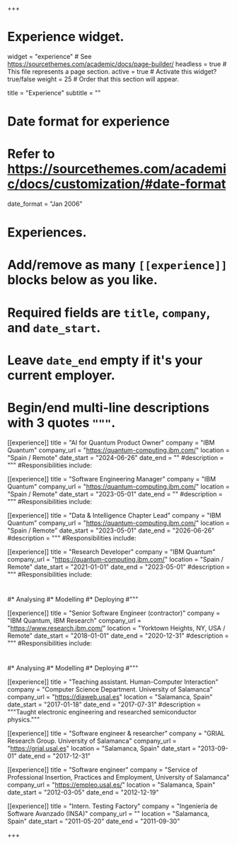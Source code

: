 +++
# Experience widget.
widget = "experience"  # See https://sourcethemes.com/academic/docs/page-builder/
headless = true  # This file represents a page section.
active = true  # Activate this widget? true/false
weight = 25  # Order that this section will appear.

title = "Experience"
subtitle = ""

# Date format for experience
#   Refer to https://sourcethemes.com/academic/docs/customization/#date-format
date_format = "Jan 2006"

# Experiences.
#   Add/remove as many `[[experience]]` blocks below as you like.
#   Required fields are `title`, `company`, and `date_start`.
#   Leave `date_end` empty if it's your current employer.
#   Begin/end multi-line descriptions with 3 quotes `"""`.

[[experience]]
  title = "AI for Quantum Product Owner"
  company = "IBM Quantum"
  company_url = "https://quantum-computing.ibm.com/"
  location = "Spain / Remote"
  date_start = "2024-06-26"
  date_end = ""
  #description = """
  #Responsibilities include:

[[experience]]
  title = "Software Engineering Manager"
  company = "IBM Quantum"
  company_url = "https://quantum-computing.ibm.com/"
  location = "Spain / Remote"
  date_start = "2023-05-01"
  date_end = ""
  #description = """
  #Responsibilities include:

[[experience]]
  title = "Data & Intelligence Chapter Lead"
  company = "IBM Quantum"
  company_url = "https://quantum-computing.ibm.com/"
  location = "Spain / Remote"
  date_start = "2023-05-01"
  date_end = "2026-06-26"
  #description = """
  #Responsibilities include:


[[experience]]
  title = "Research Developer"
  company = "IBM Quantum"
  company_url = "https://quantum-computing.ibm.com/"
  location = "Spain / Remote"
  date_start = "2021-01-01"
  date_end = "2023-05-01"
  #description = """
  #Responsibilities include:
  #
  #* Analysing
  #* Modelling
  #* Deploying
  #"""

[[experience]]
  title = "Senior Software Engineer (contractor)"
  company = "IBM Quantum, IBM Research"
  company_url = "https://www.research.ibm.com/"
  location = "Yorktown Heights, NY, USA / Remote"
  date_start = "2018-01-01"
  date_end = "2020-12-31"
  #description = """
  #Responsibilities include:
  #
  #* Analysing
  #* Modelling
  #* Deploying
  #"""

[[experience]]
  title = "Teaching assistant. Human-Computer Interaction"
  company = "Computer Science Department. University of Salamanca"
  company_url = "https://diaweb.usal.es"
  location = "Salamanca, Spain"
  date_start = "2017-01-18"
  date_end = "2017-07-31"
  #description = """Taught electronic engineering and researched semiconductor physics."""

[[experience]]
  title = "Software engineer & researcher"
  company = "GRIAL Research Group. University of Salamanca"
  company_url = "https://grial.usal.es"
  location = "Salamanca, Spain"
  date_start = "2013-09-01"
  date_end = "2017-12-31"

[[experience]]
  title = "Software engineer"
  company = "Service of Professional Insertion, Practices and Employment, University of Salamanca"
  company_url = "https://empleo.usal.es/"
  location = "Salamanca, Spain"
  date_start = "2012-03-05"
  date_end = "2012-12-19"

[[experience]]
  title = "Intern. Testing Factory"
  company = "Ingeniería de Software Avanzado (INSA)"
  company_url = ""
  location = "Salamanca, Spain"
  date_start = "2011-05-20"
  date_end = "2011-09-30"

+++
